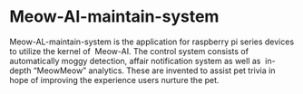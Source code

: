 # Meow-AI-maintain-system
Meow-AL-maintain-system is the application for raspberry pi series devices to utilize the kernel of  Meow-AI. The control system consists of automatically moggy detection, affair notification system as well as  in-depth “MeowMeow” analytics. These are invented to assist pet trivia in hope of improving the experience users nurture the pet.

